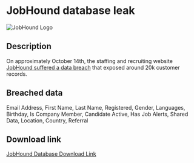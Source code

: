# JobHound database leak

![JobHound Logo](https://support.jobhound.mt/wp-content/themes/docly/assets/img/logo-2x.png)

## Description

On approximately October 14th, the staffing and recruiting website <a href="https://darkwebinformer.com/888-has-allegedly-leaked-the-jobhound-database/" target="_blank" rel="noopener">JobHound suffered a data breach</a> that exposed around 20k customer records.

## Breached data

Email Address, First Name, Last Name, Registered, Gender, Languages, Birthday, Is Company Member, Candidate Active, Has Job Alerts, Shared Data, Location, Country, Referral

## Download link

[JobHound Database Download Link](https://files.vc/d/dl?hash=be74d051c7aed94b4297bbd146023154)

